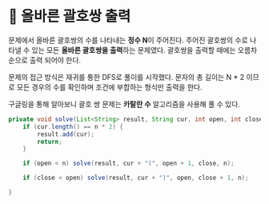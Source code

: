 # :page_facing_up: 올바른 괄호쌍 출력

문제에서 올바른 괄호쌍의 수를 나타내는 **정수 N**이 주어진다. 주어진 괄호쌍의 수로 나타낼 수 있는 모든 **올바른 괄호쌍을 출력**하는 문제였다. 괄호쌍을 출력할 때에는 오름차순으로 출력 되어야 한다.

문제의 접근 방식은 재귀를 통한 DFS로 풀이를 시작했다. 문자의 총 길이는 N * 2 이므로 모든 경우의 수를 확인하며 조건에 부합하는 형식만 출력을 한다.

구글링을 통해 알아보니 괄호 쌍 문제는 **카탈란 수** 알고리즘을 사용해 풀 수 있다.

```java
private void solve(List<String> result, String cur, int open, int close, int n) {
    if (cur.length() == n * 2) {
        result.add(cur);
        return;
    }

    if (open < n) solve(result, cur + "(", open + 1, close, n);

    if (close < open) solve(result, cur + ")", open, close + 1, n);

}
```

